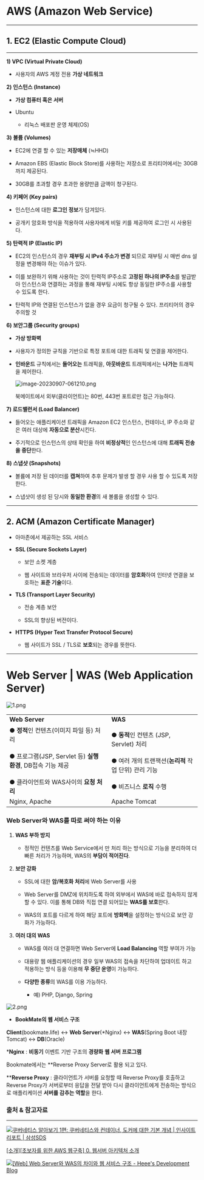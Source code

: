 # AWS (Amazon Web Service)

---

## 1. EC2 (Elastic Compute Cloud)

---

**1) VPC (Virtual Private Cloud)**

- 사용자의 AWS 계정 전용 **가상 네트워크**
    

**2) 인스턴스 (Instance)**

- **가상 컴퓨터 혹은 서버**
    
- Ubuntu
    
    - 리눅스 배포판 운영 체제(OS)
        

**3) 볼륨 (Volumes)**

- EC2에 연결 할 수 있는 **저장매체** (≒HHD)
    
- Amazon EBS (Elastic Block Store)를 사용하는 저장소로 프리티어에서는 30GB까지 제공된다.
    
- 30GB를 초과할 경우 초과한 용량만큼 금액이 청구된다.
    

**4) 키페어 (Key pairs)**

- 인스턴스에 대한 **로그인 정보**가 담겨있다.
    
- 공개키 암호화 방식을 적용하여 사용자에게 비밀 키를 제공하여 로그인 시 사용된다.
    

**5) 탄력적 IP (Elastic IP)**

- EC2의 인스턴스의 경우 **재부팅 시 IPv4 주소가 변경** 되므로 재부팅 시 매번 dns 설정을 변경해야 하는 이슈가 있다.
    
- 이를 보완하기 위해 사용하는 것이 탄력적 IP주소로 **고정된 하나의 IP주소**를 발급받아 인스턴스와 연결하는 과정을 통해 재부팅 시에도 항상 동일한 IP주소를 사용할 수 있도록 한다.
    
- 탄력적 IP와 연결된 인스턴스가 없을 경우 요금이 청구될 수 있다. 프리티어의 경우 주의할 것
    

**6) 보안그룹 (Security groups)**

- **가상 방화벽**
    
- 사용자가 정의한 규칙을 기반으로 특정 포트에 대한 트래픽 및 연결을 제어한다.
    
- **인바운드** 규칙에서는 **들어오는** 트래픽을, **아웃바운드** 트래픽에서는 **나가는** 트래픽을 제어한다.
    
    ![image-20230907-061210.png](blob:https://bookmatework.atlassian.net/c12954a2-9004-433d-9961-b9ce4611e612#media-blob-url=true&id=e3ebf81f-3601-4942-9e10-c2d1608f2c0b&collection=contentId-589826&contextId=589826&height=149&width=1059&alt=)
    
    북메이트에서 외부(클라이언트)는 80번, 443번 포트로만 접근 가능하다.
    

**7) 로드밸런서 (Load Balancer)**

- 들어오는 애플리케이션 트래픽을 Amazon EC2 인스턴스, 컨테이너, IP 주소와 같은 여러 대상에 **자동으로 분산**시킨다.
    
- 주기적으로 인스턴스의 상태 확인을 하여 **비정상적**인 인스턴스에 대해 **트래픽 전송을 중단**한다.
    

**8) 스냅샷 (Snapshots)**

- 볼륨에 저장 된 데이터를 **캡쳐**하여 추후 문제가 발생 할 경우 사용 할 수 있도록 저장한다.
    
- 스냅샷이 생성 된 당시와 **동일한 환경**의 새 볼륨을 생성할 수 있다.
    

---

## 2. ACM (Amazon Certificate Manager)

- 아마존에서 제공하는 SSL 서비스
    
- **SSL (Secure Sockets Layer)**
    
    - 보안 소켓 계층
        
    - 웹 사이트와 브라우저 사이에 전송되는 데이터를 **암호화**하여 인터넷 연결을 보호하는 **표준 기술**이다.
        
- **TLS (Transport Layer Security)**
    
    - 전송 계층 보안
        
    - SSL의 향상된 버전이다.
        
- **HTTPS (Hyper Text Transfer Protocol Secure)**
    
    - 웹 사이트가 SSL / TLS로 **보호**되는 경우를 뜻한다.
        

---

# Web Server | WAS (Web Application Server)

![1.png](https://api.media.atlassian.com/file/e8615ccc-00bc-450c-b221-a3e096fc825f/image?allowAnimated=true&client=4e260d83-d180-4092-b37e-d925dc1f6775&collection=contentId-589826&height=280&max-age=2592000&mode=full-fit&token=eyJhbGciOiJIUzI1NiJ9.eyJpc3MiOiI0ZTI2MGQ4My1kMTgwLTQwOTItYjM3ZS1kOTI1ZGMxZjY3NzUiLCJhY2Nlc3MiOnsidXJuOmZpbGVzdG9yZTpjb2xsZWN0aW9uOmNvbnRlbnRJZC01ODk4MjYiOlsicmVhZCJdfSwiZXhwIjoxNzAzNjM5NDE2LCJuYmYiOjE3MDM2MzY1MzZ9.zAG5b7YwQcC6LregNW2asucxAfcxw9DryFzLPdQxEC0&width=760)

|   |   |
|---|---|
|**Web Server**|**WAS**|
|● **정적**인 컨텐츠(이미지 파일 등) 처리<br><br>● 프로그램(JSP, Servlet 등) **실행 환경**, DB접속 기능 제공<br><br>● 클라이언트와 WAS사이의 **요청 처리**|● **동적**인 컨텐츠 (JSP, Servlet) 처리<br><br>● 여러 개의 트랜잭션(**논리적** 작업 단위) 관리 기능<br><br>● 비즈니스 **로직** 수행|
|Nginx, Apache|Apache Tomcat|

### Web Server와 WAS를 따로 써야 하는 이유

1. **WAS 부하 방지**
    
    - 정적인 컨텐츠를 Web Service에서 만 처리 하는 방식으로 기능을 분리하여 더 빠른 처리가 가능하며, WAS의 **부담이 적어진다**.
        
2. **보안 강화**
    
    - SSL에 대한 **암/복호화 처리**에 Web Server를 사용
        
    - Web Server를 DMZ에 위치하도록 하여 외부에서 WAS에 바로 접속하지 않게 할 수 있다. 이를 통해 DB와 직접 연결 되어있는 **WAS를 보호**한다.
        
    - WAS의 포트를 다르게 하여 해당 포트에 **방화벽**을 설정하는 방식으로 보안 강화가 가능하다.
        
3. **여러 대의 WAS**
    
    - WAS를 여러 대 연결하면 Web Server에 **Load Balancing** 역할 부여가 가능
        
    - 대용량 웹 애플리케이션의 경우 일부 WAS의 접속을 차단하여 업데이트 하고 적용하는 방식 등을 이용해 **무 중단 운영**이 가능하다.
        
    - **다양한 종류**의 WAS를 이용 가능하다.
        
        - 예) PHP, Django, Spring
            

![2.png](https://api.media.atlassian.com/file/b85d115d-0f82-4729-83bb-00f17bbab456/image?allowAnimated=true&client=4e260d83-d180-4092-b37e-d925dc1f6775&collection=contentId-589826&height=675&max-age=2592000&mode=full-fit&token=eyJhbGciOiJIUzI1NiJ9.eyJpc3MiOiI0ZTI2MGQ4My1kMTgwLTQwOTItYjM3ZS1kOTI1ZGMxZjY3NzUiLCJhY2Nlc3MiOnsidXJuOmZpbGVzdG9yZTpjb2xsZWN0aW9uOmNvbnRlbnRJZC01ODk4MjYiOlsicmVhZCJdfSwiZXhwIjoxNzAzNjM5NDE2LCJuYmYiOjE3MDM2MzY1MzZ9.zAG5b7YwQcC6LregNW2asucxAfcxw9DryFzLPdQxEC0&width=760)

- **BookMate의 웹 서비스 구조**
    

**Client**(bookmate.life) ↔ **Web Server**(*Nginx) ↔ **WAS**(Spring Boot 내장 Tomcat) ↔ **DB**(Oracle)

***Nginx** : **비동기** 이벤트 기반 구조의 **경량화** **웹 서버 프로그램**

Bookmate에서는 **Reverse Proxy Server로 활용 되고 있다.

****Reverse Proxy** : 클라이언트가 서버를 요청할 때 Reverse Proxy를 호출하고 Reverse Proxy가 서버로부터 응답을 전달 받아 다시 클라이언트에게 전송하는 방식으로 애플리케이션 **서버를 감추는 역할**을 한다.

### 출처 & 참고자료

---

[![](https://image.samsungsds.com/resource/kr/images/favicon.ico?queryString=20231030024258)쿠버네티스 알아보기 1편: 쿠버네티스와 컨테이너, 도커에 대한 기본 개념 | 인사이트리포트 | 삼성SDS](https://www.samsungsds.com/kr/insights/220222_kubernetes1.html)

[[소개][초보자를 위한 AWS 웹구축] 0. 웹서버 아키텍처 소개](https://tech.cloud.nongshim.co.kr/2018/10/11/%EC%B4%88%EB%B3%B4%EC%9E%90%EB%A5%BC-%EC%9C%84%ED%95%9C-aws-%EC%9B%B9%EA%B5%AC%EC%B6%95-%EC%9B%B9%EC%84%9C%EB%B2%84-%EC%95%84%ED%82%A4%ED%85%8D%EC%B2%98-%EC%86%8C%EA%B0%9C/)

[![](https://gmlwjd9405.github.io/assets/img/penguin2.ico)[Web] Web Server와 WAS의 차이와 웹 서비스 구조 - Heee's Development Blog](https://gmlwjd9405.github.io/2018/10/27/webserver-vs-was.html)